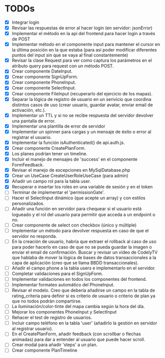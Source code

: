 # TODOs
- [x] Integrar login
- [x] Revisar las respuestas de error al hacer login (en servidor: jsonError)
- [x] Implementar el método en la api del frontend para hacer login a través de POST
- [x] Implementar método en el componente input para mantener el cursor en la última posición en la que estaba (para así poder modificar diferentes puntos del input sin que se vaya al final constantemente)
- [x] Revisar la clase Request para ver como captura los parámetros en el atributo query para request con un método POST.
- [x] Crear componente DateInput.
- [x] Crear componente SignUpForm.
- [x] Crear componente PhoneInput.
- [x] Crear componente SelectInput.
- [x] Crear componente FileInput (recuperarlo del ejercicio de los mapas).
- [x] Separar la lógica de registro de usuario en un serivicio que coordina distintos casos de uso (crear usuario, guardar avatar, enviar email de activación, etc.).
- [x] Implementar un TTL y si no se recibe respuesta del servidor devolver una pantalla de error.
- [x] Implementar una plantilla de error de servidor 
- [x] Implementar un spinner para cargas y un mensaje de éxito o error al registrar el usuario.
- [x] Implementar la función isAuthenticated() de api.auth.js.
- [x] Crear componente CreatePlanForm.
- [x] Los planes podrían tener un timeline.
- [x] Incluir el manejo de mensajes de 'success' en el componente FormFeedback.
- [x] Revisar el manejo de excepciones en MySqlDatabase.php
- [x] Crear un UseCase CreateUserRoleUseCase (para admin)
- [x] Añadir un campo rol para la tabla user.
- [x] Recuperar e insertar los roles en una variable de sesión y en el token
- [ ] Terminar de implementar el 'permissionGate'.
- [ ] Hacer el SelectInput dinámico (que acepte un array) y con estilos personalizados.
- [ ] Añadir una función en servidor para chequear si el usuario está logueado y el rol del usuario para permitir que acceda a un endpoint o no.
- [ ] Crear componente de select con checkbox (único y múltiple) 
- [ ] Implementar un método para devolver respuesta en caso de que el servidor no responda.
- [ ] En la creación de usuario, habría que extraer el rollback al caso de uso para poder hacerlo en caso de que no se pueda guardar la imagen o enviar el email de confirmación. Buscar y revisar un vídeo de CodelyTV que hablaba de mover la lógica de bases de datos transaccionales a la capa de aplicación (creo que se llama BBDD transaccionales).
- [ ] Añadir el campo phone a la tabla users e implementarlo en el servidor.
- [ ] Completar validaciones para el SignUpForm.
- [ ] Implementar validaciones en todos los componentes del frontend.
- [ ] Implementar formateo automático del PhoneInput.
- [ ] Revisar el modelo. Creo que debería añadirse un campo en la tabla de rating_criteria para definir si es criterio de usuario o criterio de plan ya que no todos podrán compartirse.
- [ ] La iluminación/color-tinte del mapa cambia según la hora del día.
- [ ] Mejorar los componentes PhoneInput y SelectInput
- [ ] Rehacer el test de registro de usuarios.
- [ ] Incluir campo teléfono en la tabla 'user' (añadirlo la gestión en servidor al registrar usuario).
- [ ] En el CreatePlanForm, añadir feedback (con scrollbar o flechas animadas) para dar a entender al usuario que puede hacer scroll.
- [ ] Crear modal para añadir 'steps' a un plan.
- [ ] Crear componente PlanTimeline